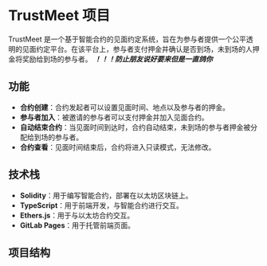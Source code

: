 # TrustMeet 项目

TrustMeet 是一个基于智能合约的见面约定系统，旨在为参与者提供一个公平透明的见面约定平台。在该平台上，参与者支付押金并确认是否到场，未到场的人押金将奖励给到场的参与者。
***！！！防止朋友说好要来但是一直鸽你***

## 功能

- **合约创建**：合约发起者可以设置见面时间、地点以及参与者的押金。
- **参与者加入**：被邀请的参与者可以支付押金并加入见面合约。
- **自动结束合约**：当见面时间到达时，合约自动结束，未到场的参与者押金被分配给到场的参与者。
- **合约查看**：见面时间结束后，合约将进入只读模式，无法修改。

## 技术栈

- **Solidity**：用于编写智能合约，部署在以太坊区块链上。
- **TypeScript**：用于前端开发，与智能合约进行交互。
- **Ethers.js**：用于与以太坊合约交互。
- **GitLab Pages**：用于托管前端页面。

## 项目结构

